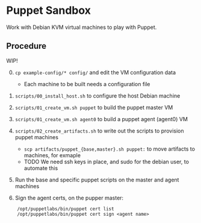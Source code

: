 Puppet Sandbox
==============

Work with Debian KVM virtual machines to play with Puppet.


Procedure
---------

WIP!

0. `cp example-config/* config/` and edit the VM configuration data

   * Each machine to be built needs a configuration file

0. `scripts/00_install_host.sh` to configure the host Debian machine

0. `scripts/01_create_vm.sh puppet` to build the puppet master VM

0. `scripts/01_create_vm.sh agent0` to build a puppet agent (agent0) VM

0. `scripts/02_create_artifacts.sh` to write out the scripts to provision puppet machines

   * `scp artifacts/puppet_{base,master}.sh puppet:` to move artifacts to machines, for exmaple
   * TODO We need ssh keys in place, and sudo for the debian user, to automate this

0. Run the base and specific puppet scripts on the master and agent machines

0. Sign the agent certs, on the pupper master:
```
    /opt/puppetlabs/bin/puppet cert list
    /opt/puppetlabs/bin/puppet cert sign <agent name>
```
